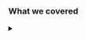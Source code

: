 ### What we covered

<details><summary></summary>

* What's a helm chart

<!-- speaker script:
Our Helm chart just a collection of files that describe a set of kubernetes resources, and some values that can be used to configure them.
-->

<details><summary></summary>

* How to create a helm chart with helm create

<!-- speaker script:
We created a helm chart with helm create, and we saw that it created a bunch of files for us. It's a good template and it has a whole lot of sane defaults. Then we deleted it.
-->

<details><summary></summary>

* Create a helm chart from scratch

<!-- speaker script:

We created a helm chart from scratch, and we saw that it's not that hard. We only really only need a few pieces of metadata in the Chart.yaml and some resources. We qee3e configurable parts by putting variables in the resources and then defining them in the values.yaml file.

-->

<details><summary></summary>

* Install a helm chart

<!-- speaker script:
This was easy. We ran one command and Helm customized the resources for us and installed them. We saw that we could override the values in the values.yaml file with the --set flag.
-->

<details><summary></summary>

* Upgrade a helm chart

<!-- speaker script:
We upgraded our chart by changing some values and running helm upgrade. We saw that Helm was smart enough to figure out what changed and only update the resources that needed to be updated.
-->

<details><summary></summary>

* Create annotations for deployment

<!-- speaker script:
We created annotations for our deployment and saw that the pods were "restarted" (killed!! and recreated) when we changed the content.
-->

<details><summary></summary>

## Thank you!

<!-- speaker script:
I appreciate the time you've given me today. I'm love talking about this stuff.
-->

```text

         /\_/\
        ( ^.^ )
  @____ (")_(")

```

<details><summary></summary>

## Questions

